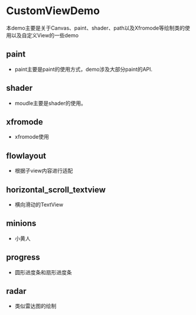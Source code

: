 # CustomViewDemo
本demo主要是关于Canvas、paint、shader、path以及Xfromode等绘制类的使用以及自定义View的一些demo

## paint
+ paint主要是paint的使用方式，demo涉及大部分paint的API.  

## shader  
+ moudle主要是shader的使用。

## xfromode  
+ xfromode使用

## flowlayout  
+ 根据子view内容进行适配  

## horizontal_scroll_textview  
+ 横向滑动的TextView  

## minions  
+ 小黄人  

## progress  
+ 圆形进度条和扇形进度条  

## radar  
+ 类似雷达图的绘制   
